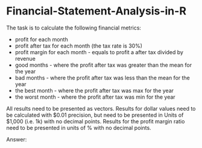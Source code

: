 # Financial-Statement-Analysis-in-R
The task is to calculate the following
financial metrics:
- profit for each month
- profit after tax for each month (the tax rate is 30%)
- profit margin for each month - equals to profit a after tax divided by revenue
- good months - where the profit after tax was greater than the mean for the year
- bad months - where the profit after tax was less than the mean for the year
- the best month - where the profit after tax was max for the year
- the worst month - where the profit after tax was min for the year

All results need to be presented as vectors.
Results for dollar values need to be calculated with $0.01 precision, but need to be presented in Units of $1,000 (i.e. 1k) with no decimal points.
Results for the profit margin ratio need to be presented in units of % with no decimal points.


Answer:

